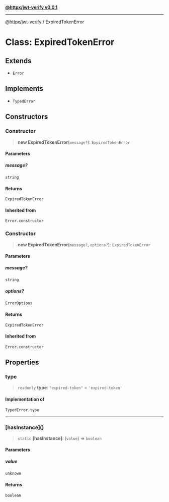 [**@httpx/jwt-verify v0.0.1**](../README.md)

***

[@httpx/jwt-verify](../README.md) / ExpiredTokenError

# Class: ExpiredTokenError

## Extends

- `Error`

## Implements

- `TypedError`

## Constructors

### Constructor

> **new ExpiredTokenError**(`message?`): `ExpiredTokenError`

#### Parameters

##### message?

`string`

#### Returns

`ExpiredTokenError`

#### Inherited from

`Error.constructor`

### Constructor

> **new ExpiredTokenError**(`message?`, `options?`): `ExpiredTokenError`

#### Parameters

##### message?

`string`

##### options?

`ErrorOptions`

#### Returns

`ExpiredTokenError`

#### Inherited from

`Error.constructor`

## Properties

### type

> `readonly` **type**: `"expired-token"` = `'expired-token'`

#### Implementation of

`TypedError.type`

***

### \[hasInstance\]()

> `static` **\[hasInstance\]**: (`value`) => `boolean`

#### Parameters

##### value

`unknown`

#### Returns

`boolean`
